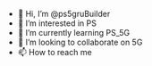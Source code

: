 - 👋 Hi, I’m @ps5gruBuilder
- 👀 I’m interested in PS
- 🌱 I’m currently learning PS_5G
- 💞️ I’m looking to collaborate on 5G
- 📫 How to reach me 

<!---
ps5gruBuilder/ps5gruBuilder is a ✨ special ✨ repository because its `README.md` (this file) appears on your GitHub profile.
You can click the Preview link to take a look at your changes.
--->
